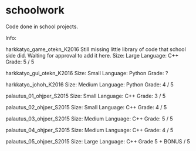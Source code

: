 # schoolwork
Code done in school projects.

Info:

harkkatyo_game_otekn_K2016
Still missing little library of code that school side did. Waiting for 
approval to add it here.
Size: Large
Language: C++
Grade: 5 / 5

harkkatyo_gui_otekn_K2016
Size: Small
Language: Python
Grade: ?
  
harkkatyo_johoh_K2016
Size: Medium
Language: Python
Grade: 4 / 5

palautus_01_ohjper_S2015
Size: Small
Language: C++
Grade: 3 / 5

palautus_02_ohjper_S2015
Size: Small
Language: C++
Grade: 4 / 5
  
palautus_03_ohjper_S2015
Size: Medium
Language: C++
Grade: 5 / 5
  
palautus_04_ohjper_S2015
 Size: Medium
 Language: C++
 Grade: 4 / 5

palautus_05_ohjper_S2015
 Size: Large
 Language: C++
 Grade 5 + BONUS / 5
